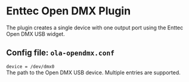 Enttec Open DMX Plugin
======================

The plugin creates a single device with one output port using the Enttec
Open DMX USB widget.


## Config file: `ola-opendmx.conf`

`device = /dev/dmx0`  
The path to the Open DMX USB device. Multiple entries are supported.
